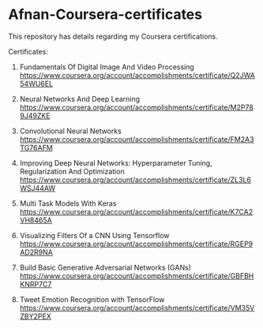 # Afnan-Coursera-certificates
This repository has details regarding my Coursera certifications.

Certificates:

1.	Fundamentals Of Digital Image And Video Processing
https://www.coursera.org/account/accomplishments/certificate/Q2JWA54WU6EL

2.	Neural Networks And Deep Learning	
https://www.coursera.org/account/accomplishments/certificate/M2P789J49ZKE

3.	Convolutional Neural Networks
https://www.coursera.org/account/accomplishments/certificate/FM2A3TG76AFM

4.	Improving Deep Neural Networks: Hyperparameter Tuning, Regularization And Optimization
https://www.coursera.org/account/accomplishments/certificate/ZL3L6WSJ44AW

5.	Multi Task Models With Keras	
https://www.coursera.org/account/accomplishments/certificate/K7CA2VH8465A

6.	Visualizing Filters Of a CNN Using Tensorflow 
https://www.coursera.org/account/accomplishments/certificate/RGEP9AD2R9NA

7.	Build Basic Generative Adversarial Networks (GANs)
https://www.coursera.org/account/accomplishments/certificate/GBFBHKNRP7C7

8.	Tweet Emotion Recognition with TensorFlow
https://www.coursera.org/account/accomplishments/certificate/VM35VZBY2PEX
